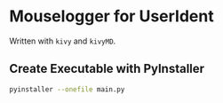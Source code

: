 # Mouselogger for UserIdent
Written with `kivy` and `kivyMD`.

## Create Executable with PyInstaller
```bash
pyinstaller --onefile main.py
```